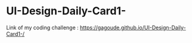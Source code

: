 # UI-Design-Daily-Card1-

Link of my coding challenge : https://gagoude.github.io/UI-Design-Daily-Card1-/
